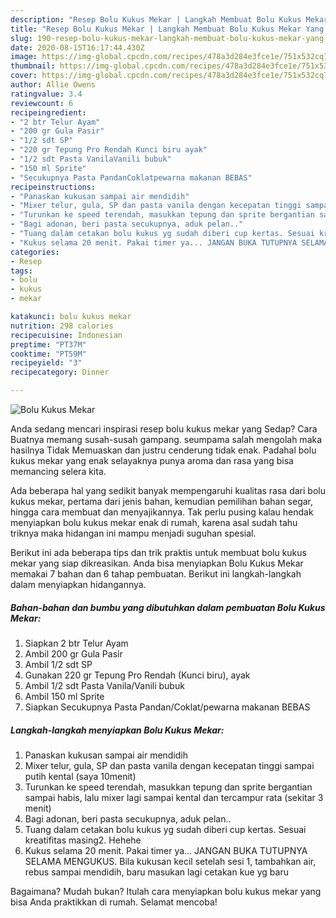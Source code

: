 ```yaml
---
description: "Resep Bolu Kukus Mekar | Langkah Membuat Bolu Kukus Mekar Yang Bisa Manjain Lidah"
title: "Resep Bolu Kukus Mekar | Langkah Membuat Bolu Kukus Mekar Yang Bisa Manjain Lidah"
slug: 190-resep-bolu-kukus-mekar-langkah-membuat-bolu-kukus-mekar-yang-bisa-manjain-lidah
date: 2020-08-15T16:17:44.430Z
image: https://img-global.cpcdn.com/recipes/478a3d284e3fce1e/751x532cq70/bolu-kukus-mekar-foto-resep-utama.jpg
thumbnail: https://img-global.cpcdn.com/recipes/478a3d284e3fce1e/751x532cq70/bolu-kukus-mekar-foto-resep-utama.jpg
cover: https://img-global.cpcdn.com/recipes/478a3d284e3fce1e/751x532cq70/bolu-kukus-mekar-foto-resep-utama.jpg
author: Allie Owens
ratingvalue: 3.4
reviewcount: 6
recipeingredient:
- "2 btr Telur Ayam"
- "200 gr Gula Pasir"
- "1/2 sdt SP"
- "220 gr Tepung Pro Rendah Kunci biru ayak"
- "1/2 sdt Pasta VanilaVanili bubuk"
- "150 ml Sprite"
- "Secukupnya Pasta PandanCoklatpewarna makanan BEBAS"
recipeinstructions:
- "Panaskan kukusan sampai air mendidih"
- "Mixer telur, gula, SP dan pasta vanila dengan kecepatan tinggi sampai putih kental (saya 10menit)"
- "Turunkan ke speed terendah, masukkan tepung dan sprite bergantian sampai habis, lalu mixer lagi sampai kental dan tercampur rata (sekitar 3 menit)"
- "Bagi adonan, beri pasta secukupnya, aduk pelan.."
- "Tuang dalam cetakan bolu kukus yg sudah diberi cup kertas. Sesuai kreatifitas masing2. Hehehe"
- "Kukus selama 20 menit. Pakai timer ya... JANGAN BUKA TUTUPNYA SELAMA MENGUKUS. Bila kukusan kecil setelah sesi 1, tambahkan air, rebus sampai mendidih, baru masukan lagi cetakan kue yg baru"
categories:
- Resep
tags:
- bolu
- kukus
- mekar

katakunci: bolu kukus mekar 
nutrition: 298 calories
recipecuisine: Indonesian
preptime: "PT37M"
cooktime: "PT59M"
recipeyield: "3"
recipecategory: Dinner

---
```



![Bolu Kukus Mekar](https://img-global.cpcdn.com/recipes/478a3d284e3fce1e/751x532cq70/bolu-kukus-mekar-foto-resep-utama.jpg)

Anda sedang mencari inspirasi resep bolu kukus mekar yang Sedap? Cara Buatnya memang susah-susah gampang. seumpama salah mengolah maka hasilnya Tidak Memuaskan dan justru cenderung tidak enak. Padahal bolu kukus mekar yang enak selayaknya punya aroma dan rasa yang bisa memancing selera kita.

Ada beberapa hal yang sedikit banyak mempengaruhi kualitas rasa dari bolu kukus mekar, pertama dari jenis bahan, kemudian pemilihan bahan segar, hingga cara membuat dan menyajikannya. Tak perlu pusing kalau hendak menyiapkan bolu kukus mekar enak di rumah, karena asal sudah tahu triknya maka hidangan ini mampu menjadi suguhan spesial.




Berikut ini ada beberapa tips dan trik praktis untuk membuat bolu kukus mekar yang siap dikreasikan. Anda bisa menyiapkan Bolu Kukus Mekar memakai 7 bahan dan 6 tahap pembuatan. Berikut ini langkah-langkah dalam menyiapkan hidangannya.

<!--inarticleads1-->

##### Bahan-bahan dan bumbu yang dibutuhkan dalam pembuatan Bolu Kukus Mekar:

1. Siapkan 2 btr Telur Ayam
1. Ambil 200 gr Gula Pasir
1. Ambil 1/2 sdt SP
1. Gunakan 220 gr Tepung Pro Rendah (Kunci biru), ayak
1. Ambil 1/2 sdt Pasta Vanila/Vanili bubuk
1. Ambil 150 ml Sprite
1. Siapkan Secukupnya Pasta Pandan/Coklat/pewarna makanan BEBAS




<!--inarticleads2-->

##### Langkah-langkah menyiapkan Bolu Kukus Mekar:

1. Panaskan kukusan sampai air mendidih
1. Mixer telur, gula, SP dan pasta vanila dengan kecepatan tinggi sampai putih kental (saya 10menit)
1. Turunkan ke speed terendah, masukkan tepung dan sprite bergantian sampai habis, lalu mixer lagi sampai kental dan tercampur rata (sekitar 3 menit)
1. Bagi adonan, beri pasta secukupnya, aduk pelan..
1. Tuang dalam cetakan bolu kukus yg sudah diberi cup kertas. Sesuai kreatifitas masing2. Hehehe
1. Kukus selama 20 menit. Pakai timer ya... JANGAN BUKA TUTUPNYA SELAMA MENGUKUS. Bila kukusan kecil setelah sesi 1, tambahkan air, rebus sampai mendidih, baru masukan lagi cetakan kue yg baru




Bagaimana? Mudah bukan? Itulah cara menyiapkan bolu kukus mekar yang bisa Anda praktikkan di rumah. Selamat mencoba!
